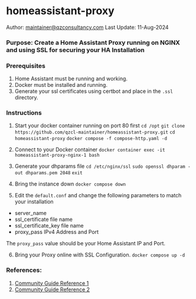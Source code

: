 # homeassistant-proxy
Author: maintainer@qzconsultancy.com
Last Update: 11-Aug-2024
### Purpose: Create a Home Assistant Proxy running on NGINX and using SSL for securing your HA Installation

### Prerequisites
1. Home Assistant must be running and working.
2. Docker must be installed and running.
3. Generate your ssl certificates using certbot and place in the `.ssl` directory.

### Instructions
1. Start your docker container running on port 80 first
`cd /opt`
`git clone https://github.com/qzcl-maintainer/homeassistant-proxy.git`
`cd homeassistant-proxy`
`docker compose -f compose-http.yaml -d`

2. Connect to your Docker container
`docker container exec -it homeassistant-proxy-nginx-1 bash`

3. Generate your dhparams file
`cd /etc/nginx/ssl`
`sudo openssl dhparam -out dhparams.pem 2048`
`exit`

4. Bring the instance down
`docker compose down`

5. Edit the `default.conf` and change the following parameters to match your installation
- server_name
- ssl_certificate file name
- ssl_certificate_key file name
- proxy_pass IPv4 Address and Port

The `proxy_pass` value should be your Home Assistant IP and Port.

6. Bring your Proxy online with SSL Configuration.
`docker compose up -d`

### References:
1. [Community Guide Reference 1](https://community.home-assistant.io/t/reverse-proxy-using-nginx/196954)
2. [Community Guide Reference 2](https://community.home-assistant.io/t/home-assistant-with-nginx-reverse-proxy/628138/3)

